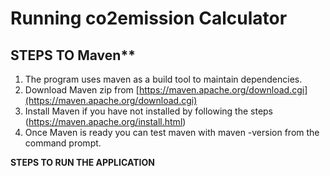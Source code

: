 # Running co2emission Calculator



## STEPS TO  Maven**

 1. The program uses maven as a build tool to maintain dependencies.
 2. Download Maven zip from  [https://maven.apache.org/download.cgi](https://maven.apache.org/download.cgi)
 3. Install Maven if you have not installed by following the steps    (https://maven.apache.org/install.html)
 4. Once Maven is ready you can test maven with  maven -version from the command prompt.

**STEPS TO RUN THE APPLICATION**






<!--stackedit_data:
eyJoaXN0b3J5IjpbMTc1NzQ2NDc5NywtNzY5NDg1MzE2XX0=
-->